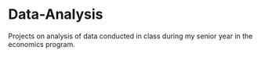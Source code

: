 # Data-Analysis
Projects on analysis of data conducted in class during my senior year in the economics program.
